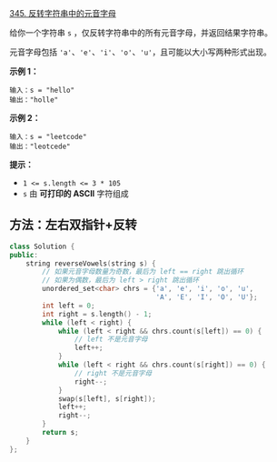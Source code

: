 [345. 反转字符串中的元音字母](https://leetcode-cn.com/problems/reverse-vowels-of-a-string/)

给你一个字符串 `s` ，仅反转字符串中的所有元音字母，并返回结果字符串。

元音字母包括 `'a'`、`'e'`、`'i'`、`'o'`、`'u'`，且可能以大小写两种形式出现。

**示例 1：**

```
输入：s = "hello"
输出："holle"
```

**示例 2：**

```
输入：s = "leetcode"
输出："leotcede"
```

**提示：**

- `1 <= s.length <= 3 * 105`
- `s` 由 **可打印的 ASCII** 字符组成

## 方法：左右双指针+反转

```c++
class Solution {
public:
    string reverseVowels(string s) {
        // 如果元音字母数量为奇数，最后为 left == right 跳出循环
        // 如果为偶数，最后为 left > right 跳出循环
        unordered_set<char> chrs = {'a', 'e', 'i', 'o', 'u',
                                    'A', 'E', 'I', 'O', 'U'};
        int left = 0;
        int right = s.length() - 1;
        while (left < right) {
            while (left < right && chrs.count(s[left]) == 0) {
                // left 不是元音字母
                left++;
            }
            while (left < right && chrs.count(s[right]) == 0) {
                // right 不是元音字母
                right--;
            }
            swap(s[left], s[right]);
            left++;
            right--;
        }
        return s;
    }
};
```